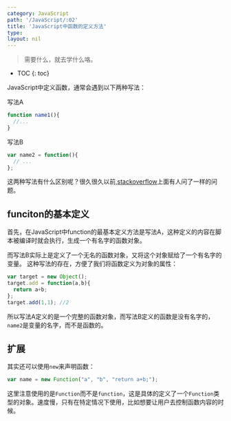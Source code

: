 ```yaml
---
category: JavaScript
path: '/JavaScript/:02'
title: 'JavaScript中函数的定义方法'
type: 
layout: nil
---
```


> 需要什么，就去学什么咯。

* TOC
{: toc}

JavaScript中定义函数，通常会遇到以下两种写法：

写法A
```JavaScript
function name1(){
  //...
}
```
写法B
```JavaScript
var name2 = function(){
  // ...
};
```


这两种写法有什么区别呢？很久很久以前,[stackoverflow][stackoverflow]上面有人问了一样的问题。

## funciton的基本定义
首先，在JavaScript中function的最基本定义方法是写法A，这种定义的内容在脚本被编译时就会执行，生成一个有名字的函数对象。

而写法B实际上是定义了一个无名的函数对象，又将这个对象赋给了一个有名字的变量。
这种写法的存在，方便了我们将函数定义为对象的属性：
```JavaScript
var target = new Object();
target.add = function(a,b){
  return a+b;
};
target.add(1,1); //2
```

所以写法A定义的是一个完整的函数对象，而写法B定义的函数是没有名字的，`name2`是变量的名字，而不是函数的。

## 扩展
其实还可以使用`new`来声明函数：
```JavaScript
var name = new Function("a", "b", "return a+b;");
```
这里注意使用的是`Function`而不是`function`，这是具体的定义了一个`Function`类型的对象。速度慢，只有在特定情况下使用，比如想要让用户去控制函数内容的时候。



[tips]:https://www.permadi.com/tutorial/jsFunc/index.html

[stackoverflow]:https://stackoverflow.com/questions/336859/var-functionname-function-vs-function-functionname